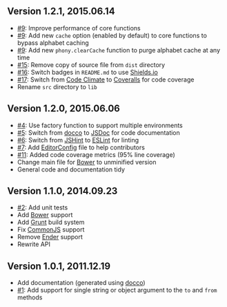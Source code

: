 ## Version 1.2.1, 2015.06.14

* [#9](https://github.com/neocotic/phony.js/issues/9): Improve performance of core functions
* [#9](https://github.com/neocotic/phony.js/issues/9): Add new `cache` option (enabled by default) to core functions to bypass alphabet caching
* [#9](https://github.com/neocotic/phony.js/issues/9): Add new `phony.clearCache` function to purge alphabet cache at any time
* [#15](https://github.com/neocotic/phony.js/issues/15): Remove copy of source file from `dist` directory
* [#16](https://github.com/neocotic/phony.js/issues/16): Switch badges in `README.md` to use [Shields.io][10]
* [#17](https://github.com/neocotic/phony.js/issues/17): Switch from [Code Climate][11] to [Coveralls][12] for code coverage
* Rename `src` directory to `lib`

## Version 1.2.0, 2015.06.06

* [#4](https://github.com/neocotic/phony.js/issues/4): Use factory function to support multiple environments
* [#5](https://github.com/neocotic/phony.js/issues/5): Switch from [docco][5] to [JSDoc][6] for code documentation
* [#6](https://github.com/neocotic/phony.js/issues/6): Switch from [JSHint][7] to [ESLint][8] for linting
* [#7](https://github.com/neocotic/phony.js/issues/7): Add [EditorConfig][9] file to help contributors
* [#11](https://github.com/neocotic/phony.js/issues/11): Added code coverage metrics (95% line coverage)
* Change main file for [Bower][1] to unminified version
* General code and documentation tidy

## Version 1.1.0, 2014.09.23

* [#2](https://github.com/neocotic/phony.js/issues/2): Add unit tests
* Add [Bower][1] support
* Add [Grunt][2] build system
* Fix [CommonJS][3] support
* Remove [Ender][4] support
* Rewrite API

## Version 1.0.1, 2011.12.19

* Add documentation (generated using [docco][0])
* [#1](https://github.com/neocotic/phony.js/issues/1): Add support for single string or object argument to the `to` and `from` methods

[0]: http://jashkenas.github.com/docco
[1]: http://bower.io
[2]: http://gruntjs.com
[3]: http://commonjs.org
[4]: http://ender.no.de
[5]: http://jashkenas.github.io/docco
[6]: http://usejsdoc.org
[7]: http://jshint.com
[8]: http://eslint.org
[9]: http://editorconfig.org
[10]: http://shields.io
[11]: https://codeclimate.com
[12]: https://coveralls.io
